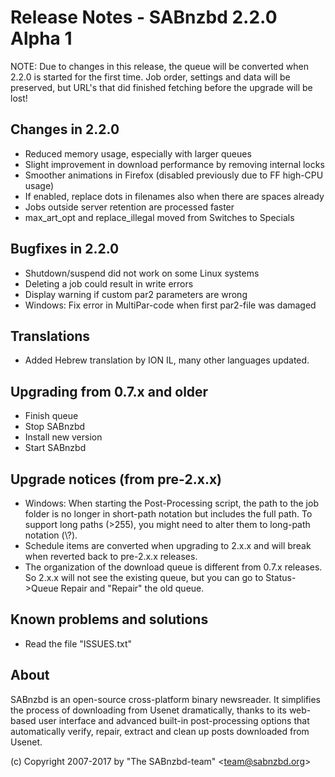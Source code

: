 Release Notes  -  SABnzbd 2.2.0 Alpha 1
=========================================================

NOTE: Due to changes in this release, the queue will be converted when 2.2.0
is started for the first time. Job order, settings and data will be preserved,
but URL's that did finished fetching before the upgrade will be lost!

## Changes in 2.2.0
- Reduced memory usage, especially with larger queues
- Slight improvement in download performance by removing internal locks
- Smoother animations in Firefox (disabled previously due to FF high-CPU usage)
- If enabled, replace dots in filenames also when there are spaces already
- Jobs outside server retention are processed faster
- max_art_opt and replace_illegal moved from Switches to Specials

## Bugfixes in 2.2.0
- Shutdown/suspend did not work on some Linux systems
- Deleting a job could result in write errors
- Display warning if custom par2 parameters are wrong
- Windows: Fix error in MultiPar-code when first par2-file was damaged

## Translations
- Added Hebrew translation by ION IL, many other languages updated.

## Upgrading from 0.7.x and older
- Finish queue
- Stop SABnzbd
- Install new version
- Start SABnzbd

## Upgrade notices (from pre-2.x.x)
- Windows: When starting the Post-Processing script, the path to the job folder
  is no longer in short-path notation but includes the full path. To support
  long paths (>255), you might need to alter them to long-path notation (\\?\).
- Schedule items are converted when upgrading to 2.x.x and will break when
  reverted back to pre-2.x.x releases.
- The organization of the download queue is different from 0.7.x releases.
  So 2.x.x will not see the existing queue, but you can go to Status->Queue Repair
  and "Repair" the old queue.

## Known problems and solutions
- Read the file "ISSUES.txt"

## About
  SABnzbd is an open-source cross-platform binary newsreader.
  It simplifies the process of downloading from Usenet dramatically, thanks
  to its web-based user interface and advanced built-in post-processing options
  that automatically verify, repair, extract and clean up posts downloaded
  from Usenet.

  (c) Copyright 2007-2017 by "The SABnzbd-team" \<team@sabnzbd.org\>
